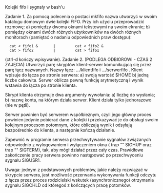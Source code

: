 Kolejki fifo i sygnały w bash'u

Zadanie 1. Za pomocą polecenia o postaci mkfifo nazwa utworzyć w swoim katalogu domowym dwie kolejki FIFO. Przy ich użyciu przeprowadzić rozmowę:
a) pomiędzy dwoma oknami tekstowymi na swoim ekranie;
b) pomiędzy oknami dwóch różnych użytkowników na dwóch różnych monitorach (pamiętać o nadaniu odpowiednich praw dostępu):

  
      cat < fifo1 &       |         cat < fifo2 &
      cat > fifo2         |         cat > fifo1

 
(ctrl-d kończy wpisywanie).
Zadanie 2. (PODLEGA ODBIOROWI - CZAS 2 ZAJĘCIA) Utworzyć parę skryptów klient-serwer komunikującą się przez parę łącz nazwanych. Nazwy łącz: .../klientfifo i .../serwerfifo . Klient wpisuje do łącza po stronie serwera:
a) swoją wartość $HOME
b) jedną liczbe cakowita.
Serwer oblicza pewną funkcję arytmetyczną i wynik wstawia do łącza po stronie klienta.

Skrypt klienta otrzymuje dwa argumenty wywołania:
a) liczbę do wysłania;
b) nazwę konta, na którym działa serwer.
Klient działa tylko jednorazowo (nie w pętli).

Serwer powinien być serwerem współbieżnym, czyli jego główny proces powinien jedynie pobierać dane z kolejki i przekazywać je do obsługi swoim kolejnym procesom potomnym, które obliczają wynik i odsyłają bezpośrednio do klienta, a następnie kończą działanie.

Zapewnić w programie serwera przechwytywanie sygnałów związanych odpowiednio z wylogowaniem i wyłączeniem okna ( trap "" SIGHUP oraz trap "" SIGTERM), tak, aby mógł działać przez cały czas. Prawidłowe zakończenie pracy serwera powinno następować po przechwyceniu sygnału SIGUSR1.

Uwaga: jednym z podstawowych problemów, jakie należy rozwiązać w skrypcie serwera, jest możliwość przerwania wykonywania funkcji odczytu z łącza przez proces rodzicielski wskutek (asynchronicznego) otrzymania sygnału SIGCHLD od któregoś z kończących pracę potomków.